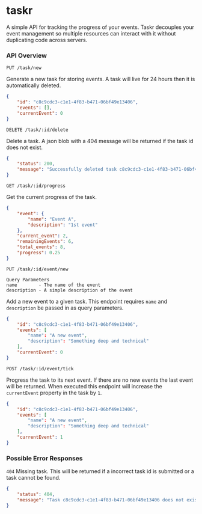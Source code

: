 taskr
=====

A simple API for tracking the progress of your events. Taskr decouples your event management
so multiple resources can interact with it without duplicating code across servers.

### API Overview

```
PUT /task/new
```

Generate a new task for storing events. A task will live for 24 hours then it is automatically deleted.

```json
{
    "id": "c8c9cdc3-c1e1-4f83-b471-06bf49e13406",
    "events": [],
    "currentEvent": 0
}
```

```
DELETE /task/:id/delete
```

Delete a task. A json blob with a 404 message will be returned if the task id does not exist.

```json
{
    "status": 200,
    "message": "Successfully deleted task c8c9cdc3-c1e1-4f83-b471-06bf49e13406"
}
```

```
GET /task/:id/progress
```

Get the current progress of the task.

```json
{
    "event": {
        "name": "Event A",
        "description": "1st event"
    },
    "current_event": 2,
    "remainingEvents": 6,
    "total_events": 8,
    "progress": 0.25
}
```

```
PUT /task/:id/event/new

Query Parameters
name        - The name of the event
description - A simple description of the event
```

Add a new event to a given task. This endpoint requires `name` and `description` be passed in as
query parameters.

```json
{
    "id": "c8c9cdc3-c1e1-4f83-b471-06bf49e13406",
    "events": [
        "name": "A new event",
        "description": "Something deep and technical"
    ],
    "currentEvent": 0
}
```

```
POST /task/:id/event/tick
```

Progress the task to its next event. If there are no new events the last event will be returned.
When executed this endpoint will increase the `currentEvent` property in the task by `1`.

```json
{
    "id": "c8c9cdc3-c1e1-4f83-b471-06bf49e13406",
    "events": [
        "name": "A new event",
        "description": "Something deep and technical"
    ],
    "currentEvent": 1
}
```

### Possible Error Responses

`404` Missing task. This will be returned if a incorrect task id is submitted or a task cannot be found.

```json
{
    "status": 404,
    "message": "Task c8c9cdc3-c1e1-4f83-b471-06bf49e13406 does not exist"
}
```